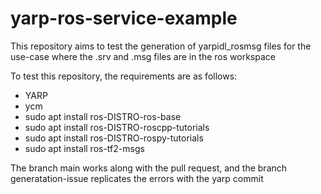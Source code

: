 # yarp-ros-service-example

This repository aims to test the generation of yarpidl_rosmsg files for the use-case where the .srv and .msg files are in the ros workspace

To test this repository, the requirements are as follows:


*  YARP
*  ycm
*  sudo apt install ros-DISTRO-ros-base
*  sudo apt install ros-DISTRO-roscpp-tutorials
*  sudo apt install ros-DISTRO-rospy-tutorials
*  sudo apt install ros-tf2-msgs

The branch main works along with the pull request, and the branch generatation-issue replicates the errors with the yarp commit


